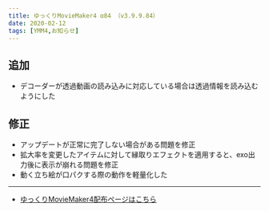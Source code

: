 ```yaml
---
title: ゆっくりMovieMaker4 α84 （v3.9.9.84）
date: 2020-02-12
tags: [YMM4,お知らせ]
---
```

## 追加
- デコーダーが透過動画の読み込みに対応している場合は透過情報を読み込むようにした
## 修正
- アップデートが正常に完了しない場合がある問題を修正
- 拡大率を変更したアイテムに対して縁取りエフェクトを適用すると、exo出力後に表示が崩れる問題を修正
- 動く立ち絵が口パクする際の動作を軽量化した

---

- [ゆっくりMovieMaker4配布ページはこちら](../index.md)